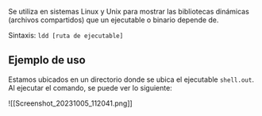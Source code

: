 Se utiliza en sistemas Linux y Unix para mostrar las bibliotecas dinámicas (archivos compartidos) que un ejecutable o binario depende de.

Sintaxis: `ldd [ruta de ejecutable]`

## Ejemplo de uso

Estamos ubicados en un directorio donde se ubica el ejecutable `shell.out`. Al ejecutar el comando, se puede ver lo siguiente:

![[Screenshot_20231005_112041.png]]
